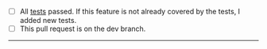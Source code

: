 - [ ] All [tests](../README.md) passed. If this feature is not already covered by the tests, I added new
  tests.
- [ ] This pull request is on the dev branch.
-----